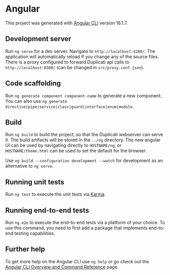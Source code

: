 # Angular

This project was generated with [Angular CLI](https://github.com/angular/angular-cli) version 16.1.7.

## Development server

Run `ng serve` for a dev server. Navigate to `http://localhost:4200/`. The application will automatically reload if you change any of the source files.
There is a proxy configured to forward Duplicati api calls to `http://localhost:8300/` (can be changed in `src/proxy.conf.json`).

## Code scaffolding

Run `ng generate component component-name` to generate a new component. You can also use `ng generate directive|pipe|service|class|guard|interface|enum|module`.

## Build

Run `ng build` to build the project, so that the Duplicati webserver can serve it. The build artifacts will be stored in the `../ng` directory.
The new angular UI can be used by navigating directly to `HOSTNAME/ng`, or `HOSTNAME/theme.html` can be used to set the default for the browser.

Use `ng build --configuration development --watch` for development as an alternative to `ng serve`.

## Running unit tests

Run `ng test` to execute the unit tests via [Karma](https://karma-runner.github.io).

## Running end-to-end tests

Run `ng e2e` to execute the end-to-end tests via a platform of your choice. To use this command, you need to first add a package that implements end-to-end testing capabilities.

## Further help

To get more help on the Angular CLI use `ng help` or go check out the [Angular CLI Overview and Command Reference](https://angular.io/cli) page.
